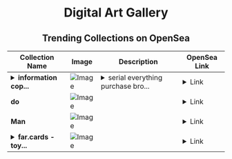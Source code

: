 <div align="center">

# Digital Art Gallery

## Trending Collections on OpenSea

| Collection Name                       | Image                                                                                     | Description                       | OpenSea Link                                                                                          |
|---------------------------------------|-------------------------------------------------------------------------------------------|-----------------------------------|--------------------------------------------------------------------------------------------------------|
| **<details><summary>information cop...</summary>information copy</details>** | ![Image](https://i.seadn.io/s/raw/files/4d3b74ed43de99647bb33ea331312705.jpg?w=500&auto=format?w=200&auto=format) | <details><summary>serial everything purchase bro...</summary>serial everything purchase brought</details> | <details><summary>Link</summary>[information copy](https://opensea.io/collection/information-copy)</details> |
| **do** | ![Image](https://i.seadn.io/s/raw/files/9093c5287505789ac83faa6c64e589d5.jpg?w=500&auto=format?w=200&auto=format) |  | <details><summary>Link</summary>[do](https://opensea.io/collection/do-35)</details> |
| **Man** | ![Image](https://i.seadn.io/s/raw/files/26c565104df2652188d0c2362d154e1f.png?w=500&auto=format?w=200&auto=format) |  | <details><summary>Link</summary>[Man](https://opensea.io/collection/man-442)</details> |
| **<details><summary>far.cards - toy...</summary>far.cards - toying247</details>** | ![Image](https://i.seadn.io/s/raw/files/701b218fb04c3b1cb100dbf2f2641769.png?w=500&auto=format?w=200&auto=format) |  | <details><summary>Link</summary>[far.cards - toying247](https://opensea.io/collection/far-cards-toying247)</details> |

</div>
